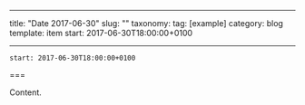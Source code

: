 
---
title: "Date 2017-06-30"
slug: ""
taxonomy:
tag: [example]
category: blog
template: item
start: 2017-06-30T18:00:00+0100

---

``start: 2017-06-30T18:00:00+0100``

===

Content.
